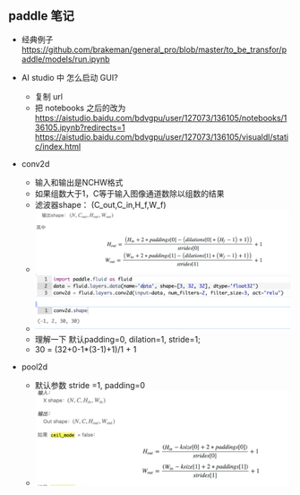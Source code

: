 ## paddle 笔记

- 经典例子
<https://github.com/brakeman/general_pro/blob/master/to_be_transfor/paddle/models/run.ipynb>


- AI studio 中 怎么启动 GUI?
	- 复制 url
	- 把 notebooks 之后的改为
https://aistudio.baidu.com/bdvgpu/user/127073/136105/notebooks/136105.ipynb?redirects=1
https://aistudio.baidu.com/bdvgpu/user/127073/136105/visualdl/static/index.html

- conv2d
	- 输入和输出是NCHW格式
	- 如果组数大于1，C等于输入图像通道数除以组数的结果
	- 滤波器shape： (C_out,C_in,H_f,W_f)
	- ![conv_formula](../pics/conv2d_1.png)
	- ![conv_formul](../pics/conv2d_2.png)
	- 理解一下 默认padding=0, dilation=1, stride=1; 
	- 30 = (32+0-1*(3-1)+1)/1  + 1
	
- pool2d
	- 默认参数 stride =1, padding=0
	- ![conv_formul](../pics/pool2d.png)
	
	

